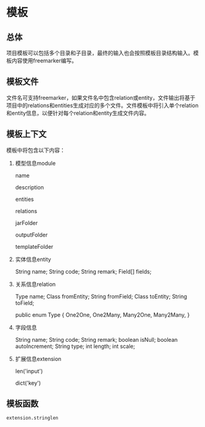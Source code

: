 # 模板

## 总体

项目模板可以包括多个目录和子目录，最终的输入也会按照模板目录结构输入。模板内容使用freemarker编写。

## 模板文件

文件名可支持freemarker，如果文件名中包含relation或entity，文件输出将基于项目中的relations和entities生成对应的多个文件。文件模板中将引入单个relation和entity信息，以便针对每个relation和entity生成文件内容。

## 模板上下文

模板中将包含以下内容：

1. 模型信息module

   name

   description

   entities

   relations

   jarFolder

   outputFolder

   templateFolder

2. 实体信息entity

   String name;
   String code;
   String remark;
   Field[] fields;

3. 关系信息relation

   Type name;
   Class fromEntity;
   String fromField;
   Class toEntity;
   String toField;

   public enum Type {
       One2One,
       One2Many,
       Many2One,
       Many2Many,
   }

4. 字段信息

   String name;
   String code;
   String remark;
   boolean isNull;
   boolean autoIncrement;
   String type;
   int length;
   int scale;

5. 扩展信息extension

   len('input')

   dict('key')


## 模板函数

```
extension.stringlen
```
